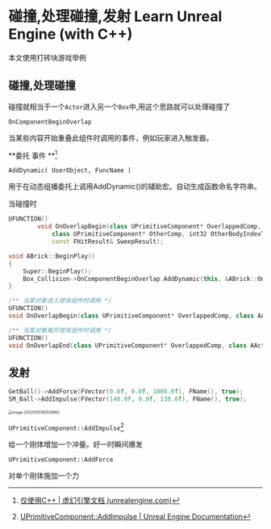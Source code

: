# 碰撞,处理碰撞,发射     Learn Unreal Engine (with C++)

本文使用打砖块游戏举例

## 碰撞,处理碰撞

碰撞就相当于一个`Actor`进入另一个`Box`中,用这个思路就可以处理碰撞了

`OnComponentBeginOverlap`

当某些内容开始重叠此组件时调用的事件，例如玩家进入触发器。

**委托 事件 **[^1]



`AddDynamic( UserObject, FuncName )`

用于在动态组播委托上调用AddDynamic()的辅助宏。自动生成函数命名字符串。

当碰撞时

```cpp
UFUNCTION()
		void OnOverlapBegin(class UPrimitiveComponent* OverlappedComp, class AActor* OtherActor,
			class UPrimitiveComponent* OtherComp, int32 OtherBodyIndexType, bool bFromSweep,
			const FHitResult& SweepResult);
```

```cpp
void ABrick::BeginPlay()
{
	Super::BeginPlay();
	Box_Collision->OnComponentBeginOverlap.AddDynamic(this, &ABrick::OnOverlapBegin);
}
```

```cpp
/** 当某对象进入球体组件时调用 */
UFUNCTION()
void OnOverlapBegin(class UPrimitiveComponent* OverlappedComp, class AActor* OtherActor, class UPrimitiveComponent* OtherComp, int32 OtherBodyIndex, bool bFromSweep, const FHitResult& SweepResult);

/** 当某对象离开球体组件时调用 */
UFUNCTION()
void OnOverlapEnd(class UPrimitiveComponent* OverlappedComp, class AActor* OtherActor, class UPrimitiveComponent* OtherComp, int32 OtherBodyIndex);
```

## 发射

```cpp
GetBall()->AddForce(FVector(0.0f, 0.0f, 1000.0f), FName(), true);
SM_Ball->AddImpulse(FVector(140.0f, 0.0f, 130.0f), FName(), true);
```

<img src="https://lzx-figure-bed.obs.dualstack.cn-north-4.myhuaweicloud.com/Figurebed/202201051935265.png" alt="image-20220105193538982" style="zoom:50%;" />

`UPrimitiveComponent::AddImpulse`[^2]

给一个刚体增加一个冲量。好一时瞬间爆发

`UPrimitiveComponent::AddForce`

对单个刚体施加一个力



[^1]: [仅使用C++ | 虚幻引擎文档 (unrealengine.com)](https://docs.unrealengine.com/4.27/zh-CN/ProgrammingAndScripting/ClassCreation/CodeOnly/)
[^2]: [UPrimitiveComponent::AddImpulse | Unreal Engine Documentation](https://docs.unrealengine.com/4.27/en-US/API/Runtime/Engine/Components/UPrimitiveComponent/AddImpulse/)

